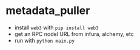 # metadata_puller

- install `web3` with `pip install web3`
- get an RPC nodel URL from infura, alchemy, etc
- run with `python main.py`

